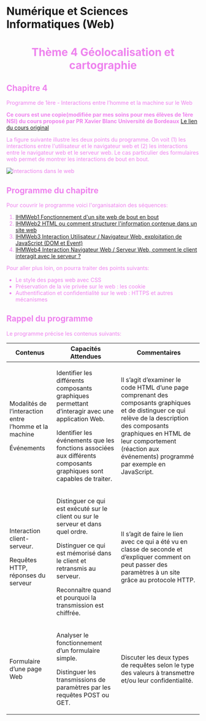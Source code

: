 # Numérique et Sciences Informatiques (Web)

<B><h1 align="center"><font color="violet">Thème 4  Géolocalisation et cartographie </h1></B>
## Chapitre 4 

Programme de 1ère - Interactions entre l’homme et la machine sur le Web

**Ce cours est une copie(modifiée par mes soins pour mes élèves de 1ère NSI) du cours proposé par PR Xavier Blanc Université de Bordeaux** 
[Le lien du cours original](https://github.com/xblanc33/nsi-1ere-web.git)

La figure suivante illustre les deux points du programme.
On voit (1) les interactions entre l'utilisateur et le navigateur web et (2) les interactions entre le navigateur web et le serveur web.
Le cas particulier des formulaires web permet de montrer les interactions de bout en bout.

![Interactions dans le web](./img/interactions.png)


## Programme du chapitre

Pour couvrir le programme voici l'organisataion des séquences: 

1. [IHMWeb1 Fonctionnement d'un site web de bout en bout](./1-E2E/README.md)
2. [IHMWeb2 HTML ou comment structurer l'information contenue dans un site web](./2-HTML/README.md)
3. [IHMWeb3 Interaction Utilisateur / Navigateur Web, exploitation de JavaScript (DOM et Event)](./3-Navigateur/README.md)
4. [IHMWeb4 Interaction Navigateur Web / Serveur Web, comment le client interagit avec le serveur ?](./4-Serveur/README.md)
  
Pour aller plus loin, on pourra traiter des points suivants:
* Le style des pages web avec CSS
* Préservation de la vie privée sur le web : les cookie
* Authentification et confidentialité sur le web : HTTPS et autres mécanismes



## Rappel du programme

Le programme précise les contenus suivants:

| Contenus | Capacités Attendues | Commentaires |
|----------|---------------------| ------|
| <p>Modalités de l’interaction entre l’homme et la machine</p> <p>Événements</p> | <p>Identifier les différents composants graphiques permettant d’interagir avec une application Web.</p> <p>Identifier les événements que les fonctions associées aux différents composants graphiques sont capables de traiter.</p>| Il s’agit d’examiner le code HTML d’une page comprenant des composants graphiques et de distinguer ce qui relève de la description des composants graphiques en HTML de leur comportement (réaction aux événements) programmé par exemple en JavaScript.|
| <p>Interaction client-serveur.</p> <p>Requêtes HTTP, réponses du serveur</p>| <p>Distinguer ce qui est exécuté sur le client ou sur le serveur et dans quel ordre.</p><p>Distinguer ce qui est mémorisé dans le client et retransmis au serveur.</p> <p>Reconnaître quand et pourquoi la transmission est chiffrée.</p> | <p>Il s’agit de faire le lien avec ce qui a été vu en classe de seconde et d’expliquer comment on peut passer des paramètres à un site grâce au protocole HTTP.</p>|
|<p>Formulaire d’une page Web</p> | <p>Analyser le fonctionnement d’un formulaire simple.</p><p>Distinguer les transmissions de paramètres par les requêtes POST ou GET.</p>| <p>Discuter les deux types de requêtes selon le type des valeurs à transmettre et/ou leur confidentialité.</p>
